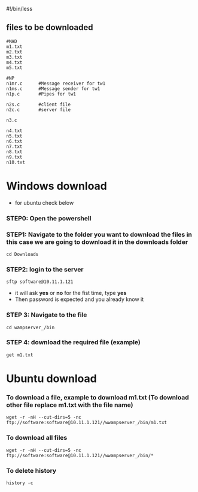 #!/bin/less

## files to be downloaded

```
#MAD
m1.txt
m2.txt
m3.txt
m4.txt
m5.txt

#NP
n1mr.c      #Message receiver for tw1
n1ms.c      #Message sender for tw1
n1p.c       #Pipes for tw1

n2s.c       #client file
n2c.c       #server file

n3.c

n4.txt
n5.txt
n6.txt
n7.txt
n8.txt
n9.txt
n10.txt

```

# Windows download
- for ubuntu check below

### STEP0: Open the powershell

### STEP1: Navigate to the folder you want to download the files in this case we are going to download it in the downloads folder

```
cd Downloads
```

### STEP2: login to the server
```
sftp software@10.11.1.121
```

- it will ask **yes** or **no** for the fist time, type **yes**
- Then password is expected and you already know it

### STEP 3: Navigate to the file
```
cd wampserver_/bin
```

### STEP 4: download the required file (example)

```
get m1.txt
```

# Ubuntu download

### To download a file, example to download m1.txt (To download other file replace m1.txt with the file name)
```
wget -r -nH --cut-dirs=5 -nc ftp://software:software@10.11.1.121//wwampserver_/bin/m1.txt
```

### To download all files

```
wget -r -nH --cut-dirs=5 -nc ftp://software:software@10.11.1.121//wwampserver_/bin/*
```

### To delete history

```
history -c
```
